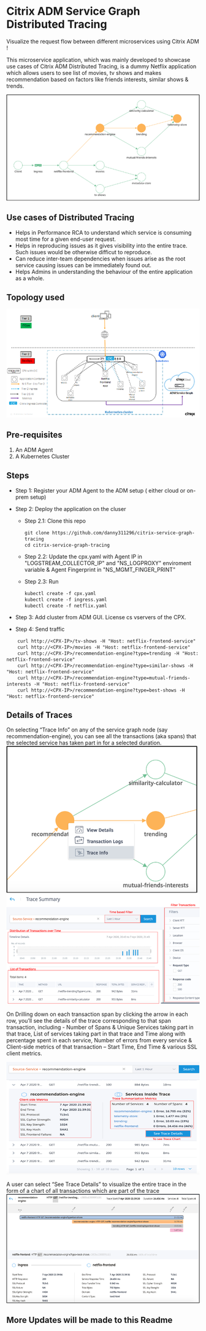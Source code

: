 # Citrix ADM Service Graph Distributed Tracing
Visualize the request flow between different microservices using Citrix ADM ! 

This microservice application, which was mainly developed to showcase use cases of Citrix ADM Distributed Tracing, is a dummy Netflix application which allows users to see list of movies, tv shows and makes recommendation based on factors like friends interests, similar shows & trends.

![](images/service-graph.png)

## Use cases of Distributed Tracing
* Helps in Performance RCA to understand which service is consuming most time for a given end-user request.
* Helps in reproducing issues as it gives visibility into the entire trace. Such issues would be otherwise difficut to reproduce.
* Can reduce inter-team dependencies when issues arise as the root service causing issues can be immediately found out.
* Helps Admins in understanding the behaviour of the entire application as a whole.

## Topology used
![](images/topology.png)

## Pre-requisites
1. An ADM Agent
2. A Kubernetes Cluster

## Steps

* Step 1: Register your ADM Agent to the ADM setup ( either cloud or on-prem setup)
* Step 2: Deploy the application on the cluser
    * Step 2.1: Clone this repo
      ```
      git clone https://github.com/danny311296/citrix-service-graph-tracing
      cd citrix-service-graph-tracing
      ```
    * Step 2.2: Update the cpx.yaml with Agent IP in "LOGSTREAM_COLLECTOR_IP" and "NS_LOGPROXY" enviroment variable & Agent Fingerprint in "NS_MGMT_FINGER_PRINT"
    
    * Step 2.3: Run
      ```
      kubectl create -f cpx.yaml
      kubectl create -f ingress.yaml
      kubectl create -f netflix.yaml
      ```
* Step 3: Add cluster from ADM GUI. License cs vservers of the CPX.

* Step 4:
Send traffic
```
    curl http://<CPX-IP>/tv-shows -H "Host: netflix-frontend-service"
    curl http://<CPX-IP>/movies -H "Host: netflix-frontend-service"
    curl http://<CPX-IP>/recommendation-engine?type=trending -H "Host: netflix-frontend-service"
    curl http://<CPX-IP>/recommendation-engine?type=similar-shows -H "Host: netflix-frontend-service"
    curl http://<CPX-IP>/recommendation-engine?type=mutual-friends-interests -H "Host: netflix-frontend-service" 
    curl http://<CPX-IP>/recommendation-engine?type=best-shows -H "Host: netflix-frontend-service"
  ```

## Details of Traces

On selecting “Trace Info” on any of the service graph node (say recommendation-engine), you can see all the transactions (aka spans) that the selected service has taken part in for a selected duration. 
![](images/trace-info.png)
![](images/trace-transactions.png)

On Drilling down on each transaction span by clicking the arrow in each row, you’ll see the details of the trace corresponding to that span transaction, including - Number of Spans & Unique Services taking part in that trace,  List of services taking part in that trace and Time along with percentage spent in each service, Number of errors from every service & Client-side metrics of that transaction – Start Time, End Time & various SSL client metrics.

![](images/trace-drilldown-on-graph.png)

A user can select “See Trace Details” to visualize the entire trace in the form of a chart of all transactions which are part of the trace 
![](images/trace-view.png)


## More Updates will be made to this Readme
